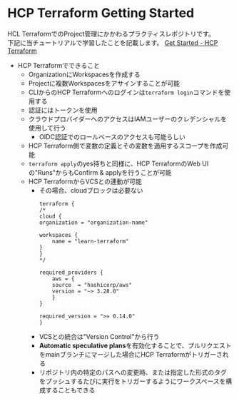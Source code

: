 # HCP Terraform Getting Started

HCL TerraformでのProject管理にかかわるプラクティスレポジトリです。  
下記に当チュートリアルで学習したことを記載します。
[Get Started - HCP Terraform](https://developer.hashicorp.com/terraform/tutorials/cloud-get-started)
- HCP Terraformでできること
  - OrganizationにWorkspacesを作成する
  - Projectに複数Workspacesをアサインすることが可能
  - CLIからのHCP Terraformへのログインは```terraform login```コマンドを使用する
  - 認証にはトークンを使用
  - クラウドプロバイダーへのアクセスはIAMユーザーのクレデンシャルを使用して行う
    - OIDC認証でのロールベースのアクセスも可能らしい
  - HCP Terraform側で変数の定義とその変数を適用するスコープを作成可能
  - ```terraform apply```のyes待ちと同様に、HCP TerraformのWeb UIの"Runs"からもConfirm & applyを行うことが可能
  - HCP TerraformからVCSとの連動が可能
    - その場合、cloudブロックは必要ない
        ```
        terraform {
        /*
        cloud {
        organization = "organization-name"
        
        workspaces {
            name = "learn-terraform"
        }
        }
        */
        
        required_providers {
            aws = {
            source  = "hashicorp/aws"
            version = "~> 3.28.0"
            }
        }
        
        required_version = ">= 0.14.0"
        }
        ```
    - VCSとの統合は"Version Control"から行う
    - **Automatic speculative plans**を有効化することで、プルリクエストをmainブランチにマージした場合にHCP Terraformがトリガーされる
    - リポジトリ内の特定のパスへの変更時、または指定した形式のタグをプッシュするたびに実行をトリガーするようにワークスペースを構成することもできる

